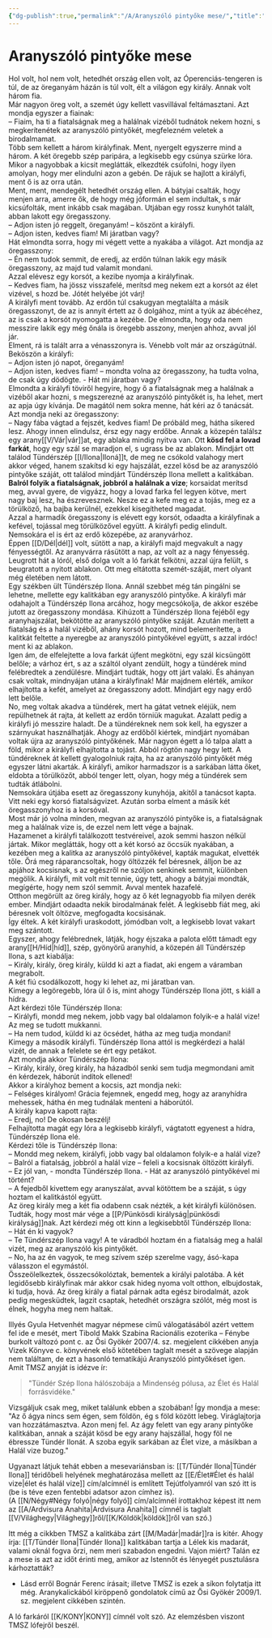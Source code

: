 ```yaml
---
{"dg-publish":true,"permalink":"/A/Aranyszóló pintyőke mese/","title":"Aranyszóló pintyőke mese","tags":["dg_uploaded"],"created":"2023-10-14T07:38","updated":"2023-10-25T12:32"}
---
```



# Aranyszóló pintyőke mese

Hol volt, hol nem volt, hetedhét ország ellen volt, az Óperenciás-tengeren is túl, de az öreganyám házán is túl volt, élt a világon egy király. Annak volt három fia.  
Már nagyon öreg volt, a szemét úgy kellett vasvillával feltámasztani. Azt mondja egyszer a fiainak:  
– Fiaim, ha ti a fiatalságnak meg a halálnak vizéből tudnátok nekem hozni, s megkerítenétek az aranyszóló pintyőkét, megfelezném veletek a birodalmamat.  
Több sem kellett a három királyfinak. Ment, nyergelt egyszerre mind a három. A két öregebb szép paripára, a legkisebb egy csúnya szürke lóra.  
Mikor a nagyobbak a kicsit meglátták, elkezdték csúfolni, hogy ilyen amolyan, hogy mer elindulni azon a gebén. De rájuk se hajlott a királyfi, ment ő is az orra után.  
Ment, ment, mendegélt hetedhét ország ellen. A bátyjai csalták, hogy menjen arra, amerre ők, de hogy még jóformán el sem indultak, s már kicsúfolták, ment inkább csak magában. Utjában egy rossz kunyhót talált, abban lakott egy öregasszony.  
– Adjon isten jó reggelt, öreganyám! – köszönt a királyfi.  
– Adjon isten, kedves fiam! Mi járatban vagy?  
Hát elmondta sorra, hogy mi végett vette a nyakába a világot. Azt mondja az öregasszony:  
– Én nem tudok semmit, de eredj, az erdőn túlnan lakik egy másik öregasszony, az majd tud valamit mondani.  
Azzal elévesz egy korsót, a kezibe nyomja a királyfinak.  
– Kedves fiam, ha jössz visszafelé, merítsd meg nekem ezt a korsót az élet vizével, s hozd be. Jótét helyébe jót várj!  
A királyfi ment tovább. Az erdőn túl csakugyan megtalálta a másik öregasszonyt, de az is annyit értett az ő dolgához, mint a tyúk az ábécéhez, az is csak a korsót nyomogatta a kezébe. De elmondta, hogy oda nem messzire lakik egy még őnála is öregebb asszony, menjen ahhoz, avval jól jár.  
Elment, rá is talált arra a vénasszonyra is. Vénebb volt már az országútnál. Beköszön a királyfi:  
– Adjon isten jó napot, öreganyám!  
– Adjon isten, kedves fiam! – mondta volna az öregasszony, ha tudta volna, de csak úgy dödögte. - Hát mi járatban vagy?  
Elmondta a királyfi töviről hegyire, hogy ő a fiatalságnak meg a halálnak a vizéből akar hozni, s megszerezné az aranyszóló pintyőkét is, ha lehet, mert az apja úgy kívánja. De magától nem sokra menne, hát kéri az ő tanácsát. Azt mondja neki az öregasszony:  
– Nagy fába vágtad a fejszét, kedves fiam! De próbáld meg, hátha sikered lesz. Ahogy innen elindulsz, érsz egy nagy erdőbe. Annak a közepén találsz egy arany[[V/Vár\|vár]]at, egy ablaka mindig nyitva van. Ott **kösd fel a lovad farkát**, hogy egy szál se maradjon el, s ugrass be az ablakon. Mindjárt ott találod Tündérszép [[I/Ilona\|Iloná]]t, de meg ne csókold valahogy mert akkor véged, hanem szakítsd ki egy hajszálát, ezzel kösd be az aranyszóló pintyőke száját, ott találod mindjárt Tündérszép Ilona mellett a kalitkában. **Balról folyik a fiatalságnak, jobbról a halálnak a vize**; korsaidat merítsd meg, avval gyere, de vigyázz, hogy a lovad farka fel legyen kötve, mert nagy baj lesz, ha észrevesznek. Nesze ez a kefe meg ez a tojás, meg ez a törülköző, ha bajba kerülnél, ezekkel kisegítheted magadat.  
Azzal a harmadik öregasszony is elévett egy korsót, odaadta a királyfinak a kefével, tojással meg törülközővel együtt. A királyfi pedig elindult.  
Nemsokára el is ért az erdő közepébe, az aranyvárhoz.  
Éppen [[D/Dél\|dél]] volt, sütött a nap, a királyfi majd megvakult a nagy fényességtől. Az aranyvárra rásütött a nap, az volt az a nagy fényesség. Leugrott hát a lóról, első dolga volt a ló farkát felkötni, azzal újra felült, s beugratott a nyitott ablakon. Ott meg eltátotta szemét-száját, mert olyant még életében nem látott.  
Egy székben ült Tündérszép Ilona. Annál szebbet még tán pingálni se lehetne, mellette egy kalitkában egy aranyszóló pintyőke. A királyfi már odahajolt a Tündérszép Ilona arcához, hogy megcsókolja, de akkor eszébe jutott az öregasszony mondása. Kihúzott a Tündérszép Ilona fejéből egy aranyhajszálat, bekötötte az aranyszóló pintyőke száját. Azután merített a fiatalság és a halál vizéből, ahány korsót hozott, mind belemerítette, a kalitkát feltette a nyeregbe az aranyszóló pintyőkével együtt, s azzal irdóc! ment ki az ablakon.  
Igen ám, de elfelejtette a lova farkát újfent megkötni, egy szál kicsüngött belőle; a várhoz ért, s az a száltól olyant zendült, hogy a tündérek mind felébredtek a zendülésre. Mindjárt tudták, hogy ott járt valaki. És ahányan csak voltak, mindnyájan utána a királyfinak! Már majdnem elérték, amikor elhajította a kefét, amelyet az öregasszony adott. Mindjárt egy nagy erdő lett belőle.  
No, meg voltak akadva a tündérek, mert ha gátat vetnek eléjük, nem repülhetnek át rajta, át kellett az erdőn törniük magukat. Azalatt pedig a királyfi jó messzire haladt. De a tündéreknek nem sok kell, ha egyszer a szárnyukat használhatják. Ahogy az erdőből kiértek, mindjárt nyomában voltak újra az aranyszóló pintyőkének. Már nagyon égett a ló talpa alatt a föld, mikor a királyfi elhajította a tojást. Abból rögtön nagy hegy lett. A tündéreknek át kellett gyalogolniuk rajta, ha az aranyszóló pintyőkét még egyszer látni akarták. A királyfi, amikor harmadszor is a sarkában látta őket, eldobta a törülközőt, abból tenger lett, olyan, hogy még a tündérek sem tudták átlábolni.  
Nemsokára útjába esett az öregasszony kunyhója, akitől a tanácsot kapta. Vitt neki egy korsó fiatalságvizet. Azután sorba elment a másik két öregasszonyhoz is a korsóval.  
Most már jó volna minden, megvan az aranyszóló pintyőke is, a fiatalságnak meg a halálnak vize is, de ezzel nem lett vége a bajnak.  
Hazamenet a királyfi találkozott testvéreivel, azok semmi haszon nélkül jártak. Mikor meglátták, hogy ott a két korsó az öccsük nyakában, a kezében meg a kalitka az aranyszóló pintyőkével, kapták magukat, elvették tőle. Őrá meg ráparancsoltak, hogy öltözzék fel béresnek, álljon be az apjához kocsisnak, s az egészről ne szóljon senkinek semmit, különben megölik. A királyfi, mit volt mit tennie, úgy tett, ahogy a bátyjai mondták, megígérte, hogy nem szól semmit. Avval mentek hazafelé.  
Otthon megörült az öreg király, hogy az ő két legnagyobb fia milyen derék ember. Mindjárt odaadta nekik birodalmának felét. A legkisebb fiát meg, aki béresnek volt öltözve, megfogadta kocsisának.  
Így éltek. A két királyfi uraskodott, jómódban volt, a legkisebb lovat vakart meg szántott.  
Egyszer, ahogy felébrednek, látják, hogy éjszaka a palota előtt támadt egy arany[[H/Híd\|híd]], szép, gyönyörű aranyhíd, a közepén áll Tündérszép Ilona, s azt kiabálja:  
– Király, király, öreg király, küldd ki azt a fiadat, aki engem a váramban megrabolt.  
A két fiú csodálkozott, hogy ki lehet az, mi járatban van.  
Kimegy a legöregebb, lóra ül ő is, mint ahogy Tündérszép Ilona jött, s kiáll a hídra.  
Azt kérdezi tőle Tündérszép Ilona:  
– Királyfi, mondd meg nekem, jobb vagy bal oldalamon folyik-e a halál vize!  
Az meg se tudott mukkanni.  
– Ha nem tudod, küldd ki az öcsédet, hátha az meg tudja mondani!  
Kimegy a második királyfi. Tündérszép Ilona attól is megkérdezi a halál vizét, de annak a felelete se ért egy petákot.  
Azt mondja akkor Tündérszép Ilona:  
– Király, király, öreg király, ha házadból senki sem tudja megmondani amit én kérdezek, háborút indítok ellened!  
Akkor a királyhoz bement a kocsis, azt mondja neki:  
– Felséges királyom! Grácia fejemnek, engedd meg, hogy az aranyhídra mehessek, hátha én meg tudnálak menteni a háborútól.  
A király kapva kapott rajta:  
– Eredj, no! De okosan beszélj!  
Felhajította magát egy lóra a legkisebb királyfi, vágtatott egyenest a hídra, Tündérszép Ilona elé.  
Kérdezi tőle is Tündérszép Ilona:  
– Mondd meg nekem, királyfi, jobb vagy bal oldalamon folyik-e a halál vize?  
– Balról a fiatalság, jobbról a halál vize – feleli a kocsisnak öltözött királyfi.  
– Ez jól van, - mondta Tündérszép Ilona. - Hát az aranyszóló pintyőkével mi történt?  
– A fejedből kivettem egy aranyszálat, avval kötöttem be a száját, s úgy hoztam el kalitkástól együtt.  
Az öreg király meg a két fia odabenn csak nézték, a két királyfi különösen. Tudták, hogy most már vége a [[P/Pünkösdi királyság\|pünkösdi királyság]]nak. Azt kérdezi még ott kinn a legkisebbtől Tündérszép Ilona:  
– Hát én ki vagyok?  
– Te Tündérszép Ilona vagy! A te váradból hoztam én a fiatalság meg a halál vizét, meg az aranyszóló kis pintyőkét.  
– No, ha az én vagyok, te meg szívem szép szerelme vagy, ásó-kapa válasszon el egymástól.  
Összeölelkeztek, összecsókolóztak, bementek a királyi palotába. A két legidősebb királyfinak már akkor csak hideg nyoma volt otthon, elbujdostak, ki tudja, hová. Az öreg király a fiatal párnak adta egész birodalmát, azok pedig megesküdtek, lagzit csaptak, hetedhét országra szólót, még most is élnek, hogyha meg nem haltak.  

Illyés Gyula Hetvenhét magyar népmese című válogatásából azért vettem fel ide e mesét, mert Tibold Makk Szabina Racionális ezoterika – Fénybe burkolt változó pont c. az Ősi Gyökér 2007/4. sz. megjelent cikkében anyja Vizek Könyve c. könyvének első kötetében taglalt mesét a szövege alapján nem találtam, de ezt a hasonló tematikájú Aranyszóló pintyőkéset igen.  
Amit TMSZ anyját is idézve ír:  
> "Tündér Szép Ilona hálószobája a Mindenség pólusa, az Élet és Halál forrásvidéke."  

Vizsgáljuk csak meg, miket találunk ebben a szobában! Így mondja a mese:  
"Az ő ágya nincs sem égen, sem földön, ég s föld között lebeg. Viráglajtorja van hozzátámasztva. Azon menj fel. Az ágy felett van egy arany pintyőke kalitkában, annak a száját kösd be egy arany hajszállal, hogy föl ne ébressze Tündér Ilonát. A szoba egyik sarkában az Élet vize, a másikban a Halál vize buzog."  

Ugyanazt látjuk tehát ebben a mesevariánsban is: [[T/Tündér Ilona\|Tündér Ilona]] téridőbeli helyének meghatározása mellett az [[E/Élet#Élet és halál vize\|élet és halál vize]] cím/alcímnél is említett Tejútfolyamról van szó itt is (be is téve ezen fentebbi adatsor azon címhez is).  
(A [[N/Négy#Négy folyó\|négy folyó]] cím/alcímnél írottakhoz képest itt nem az [[A/Ardvisura Anahita\|Ardvisura Anahita]] címnél is taglalt [[V/Világhegy\|Világhegy]]ről/[[K/Köldök\|köldök]]ről van szó.)  

Itt még a cikkben TMSZ a kalitkába zárt [[M/Madár\|madár]]ra is kitér. Ahogy írja: [[T/Tündér Ilona\|Tündér Ilona]] kalitkában tartja a Lélek kis madarát, valami oknál fogva őrzi, nem meri szabadon engedni. Vajon miért? Talán ez a mese is azt az időt érinti meg, amikor az Istennőt és lényegét pusztulásra kárhoztatták?  
- Lásd erről Bognár Ferenc írásait; illetve TMSZ is ezek a síkon folytatja itt még. Aranykalickából kiröppenő gondolatok című az Ősi Gyökér 2009/1. sz. megjelent cikkében szintén.  

A ló farkáról [[K/KONY\|KONY]] címnél volt szó. Az elemzésben viszont TMSZ lófejről beszél.  